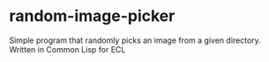 # random-image-picker
Simple program that randomly picks an image from a given directory. Written in Common Lisp for ECL
